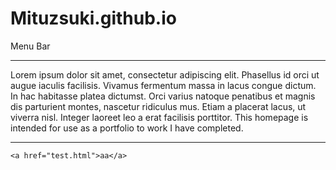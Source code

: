 # Mituzsuki.github.io


Menu Bar

***
Lorem ipsum dolor sit amet, consectetur adipiscing elit. Phasellus id orci ut augue iaculis facilisis. Vivamus fermentum massa in lacus congue dictum. In hac habitasse platea dictumst. Orci varius natoque penatibus et magnis dis parturient montes, nascetur ridiculus mus. Etiam a placerat lacus, ut viverra nisl. Integer laoreet leo a erat facilisis porttitor. This homepage is intended for use as a portfolio to work I have completed. 

***



<HTML>
  
  <BODY>
    
  
  
    <a href="test.html">aa</a>
  </BODY>
  
</HTML>
